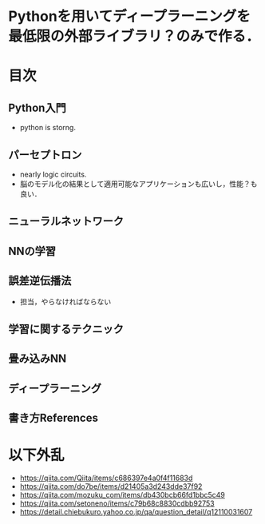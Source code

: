 # Pythonを用いてディープラーニングを最低限の外部ライブラリ？のみで作る．
# 目次
## Python入門
* python is storng.
## パーセプトロン
* nearly logic circuits.
* 脳のモデル化の結果として適用可能なアプリケーションも広いし，性能？も良い．
## ニューラルネットワーク
## NNの学習
## 誤差逆伝播法
* 担当，やらなければならない
## 学習に関するテクニック
## 畳み込みNN
## ディープラーニング

## 書き方References
# 以下外乱
* https://qiita.com/Qiita/items/c686397e4a0f4f11683d
* https://qiita.com/do7be/items/d21405a3d243dde37f92
* https://qiita.com/mozuku_com/items/db430bcb66fd1bbc5c49
* https://qiita.com/setoneno/items/c79b68c8830cdbb92753
* https://detail.chiebukuro.yahoo.co.jp/qa/question_detail/q12110031607